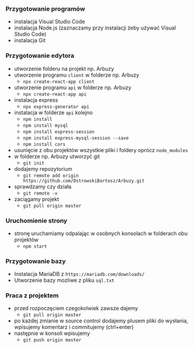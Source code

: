 ### Przygotowanie programów

- instalacja Visual Studio Code
- instalacja Node.js (zaznaczamy przy instalacji żeby używać Visual Studio Code)
- instalacja Git

### Przygotowanie edytora

- utworzenie folderu na projekt np. Arbuzy
- utworzenie programu `client` w folderze np. Arbuzy
  - `npx create-react-app client`
- utworzenie programu `api` w folderze np. Arbuzy
  - `npx create-react-app api`
- instalacja express
  - `npx express-generator api`
- instalacja w folderze `api` kolejno
  - `npm install`
  - `npm install mysql`
  - `npm install express-session`
  - `npm install express-mysql-session --save`
  - `npm install cors`
- usunięcie z obu projektów wszystkie pliki i foldery oprócz `node_modules`
- w folderze np. Arbuzy utworzyć git
  - `git init`
- dodajemy repozytorium
  - `git remote add origin https://github.com/OstrowskiBartosz/Arbuzy.git`
- sprawdzamy czy działa
  - `git remote -v`
- zaciągamy projekt
  - `git pull origin master`

### Uruchomienie strony

- stronę uruchamiamy odpalając w osobnych konsolach w folderach obu projektów
  - `npm start`

### Przygotowanie bazy

- Instalacja MariaDB z `https://mariadb.com/downloads/`
- Utworzenie bazy mozliwe z pliku `sql.txt`

### Praca z projektem

- przed rozpoczęciem czegokolwiek zawsze dajemy
  - `git pull origin master`
- po każdej zmianie w source control dodajemy plusem pliki do wysłania, wpisujemy komentarz i commitujemy (ctrl+enter)
- następnie w konsoli wpisujemy
  - `git push origin master`
